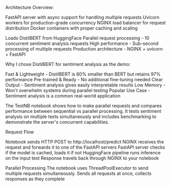 Architecture Overview:

FastAPI server with async support for handling multiple requests
Uvicorn workers for production-grade concurrency
NGINX load balancer for request distribution
Docker containers with proper caching and scaling

Loads DistilBERT from HuggingFace
Parallel request processing - 10 concurrent sentiment analysis requests
High performance - Sub-second processing of multiple requests
Production architecture - NGINX + uvicorn + FastAPI

Why I chose DistilBERT for sentiment analysis as the demo:

Fast & Lightweight - DistilBERT is 60% smaller than BERT but retains 97% performance
Pre-trained & Ready - No additional fine-tuning needed
Clear Output - Sentiment analysis gives easily interpretable results
Low Memory - Won't overwhelm systems during parallel testing
Popular Use Case - Sentiment analysis is a common real-world application

The TestNB notebook shows how to make parallel requests and compares performance between sequential vs parallel processing. 
It tests sentiment analysis on multiple texts simultaneously and includes benchmarking to demonstrate the server's concurrent capabilities.

Request Flow

Notebook sends HTTP POST to http://localhost/predict
NGINX receives the request and forwards it to one of the FastAPI servers
FastAPI server checks if the model is cached, loads it if not
HuggingFace pipeline runs inference on the input text
Response travels back through NGINX to your notebook

Parallel Processing
The notebook uses ThreadPoolExecutor to send multiple requests simultaneously. Sends all requests at once, collects responses as they complete



